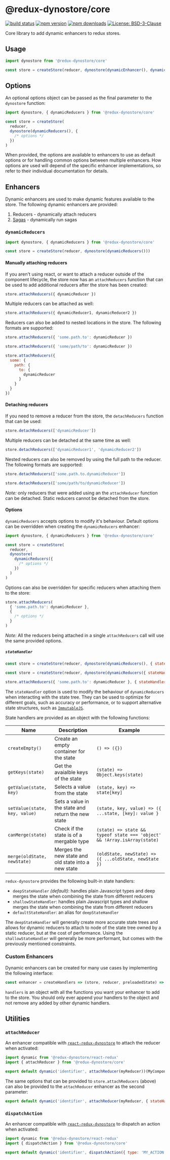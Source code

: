 # @redux-dynostore/core

[![build status](https://img.shields.io/travis/ioof-holdings/redux-dynostore/master.svg?style=flat-square)](https://travis-ci.org/ioof-holdings/redux-dynostore)
[![npm version](https://img.shields.io/npm/v/@redux-dynostore/core.svg?style=flat-square)](https://www.npmjs.com/package/@redux-dynostore/core)
[![npm downloads](https://img.shields.io/npm/dm/@redux-dynostore/core.svg?style=flat-square)](https://www.npmjs.com/package/@redux-dynostore/core)
[![License: BSD-3-Clause](https://img.shields.io/npm/l/@redux-dynostore/core.svg?style=flat-square)](/LICENSE.md)

Core library to add dynamic enhancers to redux stores.

## Usage

```javascript
import dynostore from '@redux-dynostore/core'

const store = createStore(reducer, dynostore(dynamicEnhancer(), dynamicEnhancer2('with parameters')))
```

## Options

An optional options object can be passed as the final parameter to the `dynostore` function:

```javascript
import dynostore, { dynamicReducers } from '@redux-dynostore/core'

const store = createStore(
  reducer,
  dynostore(dynamicReducers(), {
    /* options */
  })
)
```

When provided, the options are available to enhancers to use as default options or for handling common options between multiple enhancers. How options are used will depend of the specific enhancer implementations, so refer to their individual documentation for details.

## Enhancers

Dynamic enhancers are used to make dynamic features available to the store. The following dynamic enhancers are provided:

1. Reducers - dynamically attach reducers
2. [Sagas](/packages/redux-dynostore-redux-saga) - dynamically run sagas

### `dynamicReducers`

```javascript
import dynostore, { dynamicReducers } from '@redux-dynostore/core'

const store = createStore(reducer, dynostore(dynamicReducers()))
```

#### Manually attaching reducers

If you aren't using react, or want to attach a reducer outside of the component lifecycle, the store now has an `attachReducers` function that can be used to add additional reducers after the store has been created:

```javascript
store.attachReducers({ dynamicReducer })
```

Multiple reducers can be attached as well:

```javascript
store.attachReducers({ dynamicReducer1, dynamicReducer2 })
```

Reducers can also be added to nested locations in the store. The following formats are supported:

```javascript
store.attachReducers({ 'some.path.to': dynamicReducer })
```

```javascript
store.attachReducers({ 'some/path/to': dynamicReducer })
```

```javascript
store.attachReducers({
  some: {
    path: {
      to: {
        dynamicReducer
      }
    }
  }
})
```

#### Detaching reducers

If you need to remove a reducer from the store, the `detachReducers` function that can be used:

```javascript
store.detachReducers(['dynamicReducer'])
```

Multiple reducers can be detached at the same time as well:

```javascript
store.detachReducers(['dynamicReducer1', 'dynamicReducer2'])
```

Nested reducers can also be removed by using the full path to the reducer. The following formats are supported:

```javascript
store.detachReducers(['some.path.to.dynamicReducer'])
```

```javascript
store.detachReducers(['some/path/to/dynamicReducer'])
```

_Note:_ only reducers that were added using an the `attachReducer` function can be detached. Static reducers cannot be detached from the store.

#### Options

`dynamicReducers` accepts options to modify it's behaviour. Default options can be overridden when creating the `dynamicReducers` enhancer:

```javascript
import dynostore, { dynamicReducers } from '@redux-dynostore/core'

const store = createStore(
  reducer,
  dynostore(
    dynamicReducers({
      /* options */
    })
  )
)
```

Options can also be overridden for specific reducers when attaching them to the store:

```javascript
store.attachReducers(
  { 'some.path.to': dynamicReducer },
  {
    /* options */
  }
)
```

_Note:_ All the reducers being attached in a single `attachReducers` call will use the same provided options.

##### `stateHandler`

```javascript
const store = createStore(reducer, dynostore(dynamicReducers(), { stateHandler: customStateHandler }))
```

```javascript
const store = createStore(reducer, dynostore(dynamicReducers({ stateHandler: customStateHandler })))
```

```javascript
store.attachReducers({ 'some.path.to': dynamicReducer }, { stateHandler: customStateHandler })
```

The `stateHandler` option is used to modify the behaviour of `dynamicReducers` when interacting with the state tree. They can be used to optimize for different goals, such as accuracy or performance, or to support alternative state structures, such as [`ImmutableJS`](<(http://facebook.github.io/immutable-js/docs/#/)>).

State handlers are provided as an object with the following functions:

| Name                          | Description                                         | Example                                                                  |
| ----------------------------- | --------------------------------------------------- | ------------------------------------------------------------------------ |
| `createEmpty()`               | Create an empty container for the state             | `() => ({})`                                                             |
| `getKeys(state)`              | Get the avaialble keys of the state                 | `(state) => Object.keys(state)`                                          |
| `getValue(state, key)`        | Selects a value from the state                      | `(state, key) => state[key]`                                             |
| `setValue(state, key, value)` | Sets a value in the state and return the new state  | `(state, key, value) => ({ ...state, [key]: value }`                     |
| `canMerge(state)`             | Check if the state is of a mergable type            | `(state) => state && typeof state === 'object' && !Array.isArray(state)` |
| `merge(oldState, newState)`   | Merges the new state and old state into a new state | `(oldState, newState) => ({ ...oldState, newState })`                    |

`redux-dynostore` provides the following built-in state handlers:

- `deepStateHandler` _(default)_: handles plain Javascript types and deep merges the state when combining the state from different reducers
- `shallowStateHandler`: handles plain Javascript types and shallow merges the state when combining the state from different reducers
- `defaultStateHandler`: an alias for `deepStateHandler`

The `deepStateHandler` will generally create more accurate state trees and allows for dynamic reducers to attach to node of the state tree owned by a static reducer, but at the cost of performance. Using the `shallowStateHandler` will generally be more performant, but comes with the previously mentioned constraints.

### Custom Enhancers

Dynamic enhancers can be created for many use cases by implementing the following interface:

```javascript
const enhancer = createHandlers => (store, reducer, preloadedState) => ({ ...handlers })
```

`handlers` is an object with all the functions you want your enhancer to add to the store. You should only ever append your handlers to the object and not remove any added by other dynamic handlers.

## Utilities

### `attachReducer`

An enhancer compatible with [`react-redux-dynostore`](/packages/react-redux-dynostore) to attach the reducer when activated:

```javascript
import dynamic from '@redux-dynostore/react-redux'
import { attachReducer } from '@redux-dynostore/core'

export default dynamic('identifier', attachReducer(myReducer))(MyComponent)
```

The same options that can be provided to `store.attachReducers` (above) can also be provided to the `attachReducer` enhancer as the second parameter:

```javascript
export default dynamic('identifier', attachReducer(myReducer, { stateHandler: customStateHandler }))(MyComponent)
```

### `dispatchAction`

An enhancer compatible with [`react-redux-dynostore`](/packages/react-redux-dynostore) to dispatch an action when activated:

```javascript
import dynamic from '@redux-dynostore/react-redux'
import { dispatchAction } from '@redux-dynostore/core'

export default dynamic('identifier', dispatchAction({ type: 'MY_ACTION' }))(MyComponent)
```
